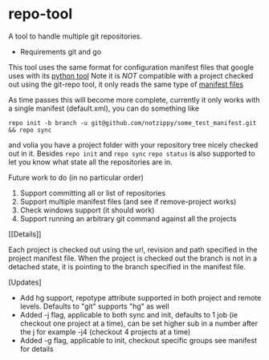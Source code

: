 # repo-tool
A tool to handle multiple git repositories.

* Requirements
git and go

This tool uses the same format for configuration manifest files that google uses with its [python tool](https://code.google.com/p/git-repo/)
Note it is *NOT* compatible with a project checked out using the git-repo tool, it only reads the same type of
[manifest files](https://android.googlesource.com/tools/repo/+/v1.12.20/docs/manifest-format.txt)

As time passes this will become more complete, currently it only works with a single manifest (default.xml), you can do something like

    repo init -b branch -u git@github.com/notzippy/some_test_manifest.git && repo sync
    
and volia you have a project folder with your repository tree nicely checked out in it.
Besides `repo init` and `repo sync` `repo status` is also supported to let you know what state all the repositories are in.

Future work to do (in no particular order)
1. Support committing all or list of repositories
2. Support multiple manifest files (and see if remove-project works)
3. Check windows support (it should work)
4. Support running an arbitrary git command against all the projects


[[Details]]

Each project is checked out using the url, revision and path specified in the project manifest file. When the project is checked out
the branch is not in a detached state, it is pointing to the branch specified in the manifest file.

[Updates]
* Add hg support, repotype attribute supported in both project and remote levels. Defaults to "git" supports "hg" as well
* Added -j flag, applicable to both sync and init, defaults to 1 job (ie checkout one project at a time), can be set higher sub in a number after the j for example -j4 (checkout 4 projects at a time)
* Added -g flag, applicable to init, checkout specific groups see manifest for details

